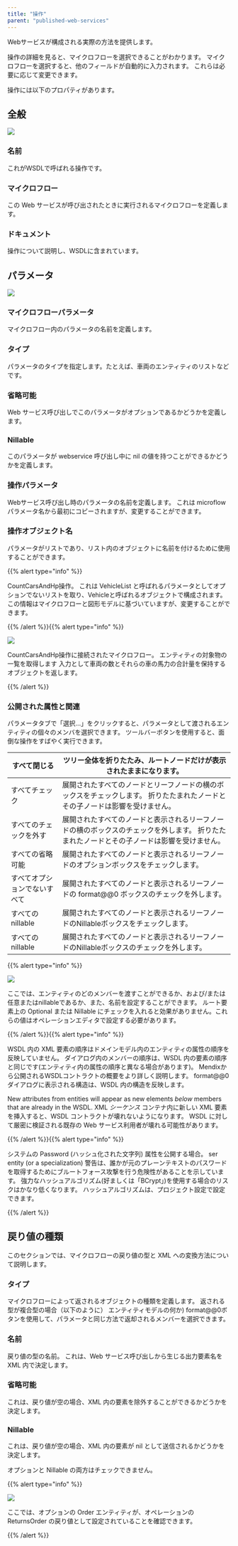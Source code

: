 ```yaml
---
title: "操作"
parent: "published-web-services"
---
```



Webサービスが構成される実際の方法を提供します。

操作の詳細を見ると、マイクロフローを選択できることがわかります。 マイクロフローを選択すると、他のフィールドが自動的に入力されます。 これらは必要に応じて変更できます。

操作には以下のプロパティがあります。

## 全般

![](attachments/16713701/16843884.png)

### 名前

これがWSDLで呼ばれる操作です。

### マイクロフロー

この Web サービスが呼び出されたときに実行されるマイクロフローを定義します。

### ドキュメント

操作について説明し、WSDLに含まれています。

## パラメータ

![](attachments/16713701/16843879.png)

### マイクロフローパラメータ

マイクロフロー内のパラメータの名前を定義します。

### タイプ

パラメータのタイプを指定します。たとえば、車両のエンティティのリストなどです。

### 省略可能

Web サービス呼び出しでこのパラメータがオプションであるかどうかを定義します。

### Nillable

このパラメータが webservice 呼び出し中に nil の値を持つことができるかどうかを定義します。

### 操作パラメータ

Webサービス呼び出し時のパラメータの名前を定義します。 これは microflow パラメータ名から最初にコピーされますが、変更することができます。

### 操作オブジェクト名

パラメータがリストであり、リスト内のオブジェクトに名前を付けるために使用することができます。

{{% alert type="info" %}}

CountCarsAndHp操作。 これは VehicleList と呼ばれるパラメータとしてオプションでないリストを取り、Vehicleと呼ばれるオブジェクトで構成されます。 この情報はマイクロフローと図形モデルに基づいていますが、変更することができます。

{{% /alert %}}{{% alert type="info" %}}

![](attachments/819203/918221.png)

CountCarsAndHp操作に接続されたマイクロフロー。 エンティティの対象物の一覧を取得します 入力として車両の数とそれらの車の馬力の合計量を保持するオブジェクトを返します。

{{% /alert %}}

### 公開された属性と関連

パラメータタブで「選択...」をクリックすると、パラメータとして渡されるエンティティの個々のメンバを選択できます。 ツールバーボタンを使用すると、面倒な操作をすばやく実行できます。

| すべて閉じる         | ツリー全体を折りたたみ、ルートノードだけが表示されたままになります。                                     |
| -------------- | ---------------------------------------------------------------------- |
| すべてチェック        | 展開されたすべてのノードとリーフノードの横のボックスをチェックします。 折りたたまれたノードとその子ノードは影響を受けません。        |
| すべてのチェックを外す    | 展開されたすべてのノードと表示されるリーフノードの横のボックスのチェックを外します。 折りたたまれたノードとその子ノードは影響を受けません。 |
| すべての省略可能       | 展開されたすべてのノードと表示されるリーフノードのオプションボックスをチェックします。                            |
| すべてオプションでないすべて | 展開されたすべてのノードと表示されるリーフノードの format@@0 ボックスのチェックを外します。                    |
| すべてのnillable   | 展開されたすべてのノードと表示されるリーフノードのNillableボックスをチェックします。                         |
| すべてのnillable   | 展開されたすべてのノードと表示されるリーフノードのNillableボックスのチェックを外します。                       |

{{% alert type="info" %}}

![](attachments/16713701/16843878.png)

ここでは、エンティティのどのメンバーを渡すことができるか、および/または任意またはnillableであるか、また、名前を設定することができます。 ルート要素上の Optional または Nillable にチェックを入れると効果がありません。これらの値はオペレーションエディタで設定する必要があります。

{{% /alert %}}{{% alert type="info" %}}

WSDL 内の XML 要素の順序はドメインモデル内のエンティティの属性の順序を反映していません。 ダイアログ内のメンバーの順序は、WSDL 内の要素の順序と同じです(エンティティ内の属性の順序と異なる場合があります)。 Mendixから公開されるWSDLコントラクトの概要をより詳しく説明します。 format@@0 ダイアログに表示される構造は、WSDL 内の構造を反映します。

New attributes from entities will appear as new elements _below_ members that are already in the WSDL. XML _シーケンス_ コンテナ内に新しい XML 要素を挿入すると、WSDL コントラクトが壊れないようになります。 WSDL に対して厳密に検証される既存の Web サービス利用者が壊れる可能性があります。

{{% /alert %}}{{% alert type="info" %}}

システムの Password (ハッシュ化された文字列) 属性を公開する場合。 ser entity (or a specialization) 警告は、誰かが元のプレーンテキストのパスワードを取得するためにブルートフォース攻撃を行う危険性があることを示しています。 強力なハッシュアルゴリズム(好ましくは「BCrypt」)を使用する場合のリスクはかなり低くなります。 ハッシュアルゴリズムは、プロジェクト設定で設定できます。

{{% /alert %}}

## 戻り値の種類

このセクションでは、マイクロフローの戻り値の型と XML への変換方法について説明します。

### タイプ

マイクロフローによって返されるオブジェクトの種類を定義します。 返される型が複合型の場合（以下のように） エンティティモデルの何か) format@@0ボタンを使用して、パラメータと同じ方法で返却されるメンバーを選択できます。

### 名前

戻り値の型の名前。 これは、Web サービス呼び出しから生じる出力要素名を XML 内で決定します。

### 省略可能

これは、戻り値が空の場合、XML 内の要素を除外することができるかどうかを決定します。

### Nillable

これは、戻り値が空の場合、XML 内の要素が nil として送信されるかどうかを決定します。

オプションと Nillable の両方はチェックできません。

{{% alert type="info" %}}

![](attachments/16713701/16843880.png)

ここでは、オプションの Order エンティティが、オペレーションの ReturnsOrder の戻り値として設定されていることを確認できます。

{{% /alert %}}
